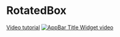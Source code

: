 # RotatedBox

[Video tutorial](https://youtu.be/wZK5kBIM98c)
[![AppBar Title Widget video](https://img.youtube.com/vi/wZK5kBIM98c/0.jpg)](https://youtu.be/wZK5kBIM98c "RotatedBox")
